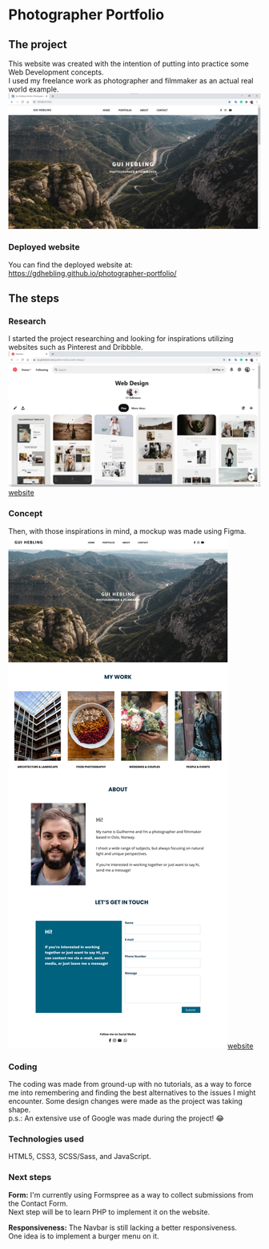 # Photographer Portfolio

## The project
This website was created with the intention of putting into practice some Web Development concepts.  
I used my freelance work as photographer and filmmaker as an actual real world example.
&nbsp;
<a href="https://gdhebling.github.io/photographer-portfolio" alt="Website Screenshot">![Website Screenshot](img/readme-website-screenshot.png)</a>

### Deployed website
You can find the deployed website at:
https://gdhebling.github.io/photographer-portfolio/

## The steps
### Research
I started the project researching and looking for inspirations utilizing websites such as Pinterest and Dribbble.
&nbsp;
![My Web Design Board on Pinterest](img/readme-pinterest-board.png)[website]
&nbsp;
### Concept
Then, with those inspirations in mind, a mockup was made using Figma.
&nbsp;
![Website Mockup using Figma](img/readme-website-mockup.png)[website]
&nbsp;
### Coding
The coding was made from ground-up with no tutorials, as a way to force me into remembering and finding the best alternatives to the issues I might encounter. Some design changes were made as the project was taking shape.  
p.s.: An extensive use of Google was made during the project! 😂

### Technologies used
HTML5, CSS3, SCSS/Sass, and JavaScript.

### Next steps
**Form:**
I'm currently using Formspree as a way to collect submissions from the Contact Form.  
Next step will be to learn PHP to implement it on the website.

**Responsiveness:**
The Navbar is still lacking a better responsiveness.  
One idea is to implement a burger menu on it.

[website]: [https://gdhebling.github.io/photographer-portfolio/]